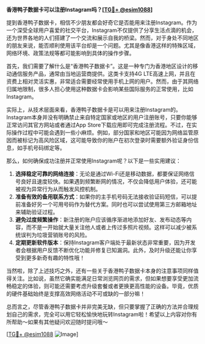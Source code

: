 **香港鸭子数据卡可以注册Instagram吗？[[TG💪+ @esim1088](https://t.me/s/esim1088)]**

提到香港鸭子数据卡，相信不少朋友都会好奇它是否能用来注册Instagram。作为一个深受全球用户喜爱的社交平台，Instagram不仅提供了分享生活点滴的机会，还为世界各地的人们搭建了一个交流和展示自我的桥梁。然而，对于身处不同地区的朋友来说，能否顺利使用该平台却是一个问题。尤其是像香港这样的特殊区域，网络环境、政策法规等都可能影响到具体的操作步骤。

首先，我们需要了解什么是“香港鸭子数据卡”。这是一种专门为香港地区设计的移动通信服务产品，通常由当地运营商提供。这类卡支持4G LTE高速上网，并且在资费上相对灵活实惠，非常适合需要经常使用手机上网的用户。然而，由于其网络归属地限制，很多人担心使用这种数据卡会影响某些国际服务的正常使用，比如Instagram。

实际上，从技术层面来看，香港鸭子数据卡是可以用来注册Instagram的。Instagram本身并没有明确禁止来自特定国家或地区的用户注册账号，只要你能够正常访问其官方网站或者通过App Store下载应用即可完成注册流程。不过，在实际操作过程中可能会遇到一些小麻烦。例如，部分国家和地区可能因为网络监管原因而被标记为高风险区域，这可能导致你的账户在初次登录时需要额外验证身份信息，如手机号码绑定等。

那么，如何确保成功注册并正常使用Instagram呢？以下是一些实用建议：

1. **选择稳定可靠的网络连接**：无论是通过Wi-Fi还是移动数据，都要保证网络信号良好且速度较快。如果遇到频繁断网的情况，不仅会降低用户体验，还可能被视为异常行为从而触发风控机制。
2. **准备有效的备用联系方式**：如果你的主手机号码无法接收验证码短信，可以提前准备好另一个可用号码作为替代方案。同时也可以尝试使用第三方邮箱地址来辅助验证过程。
3. **避免过度频繁操作**：新注册的账户应该循序渐进地添加好友、发布动态等内容，而不是一开始就大量关注他人或者上传过多照片视频。这样可以减少被系统误判为垃圾营销账号的风险。
4. **定期更新软件版本**：保持Instagram客户端处于最新状态非常重要，因为开发者会根据用户反馈不断优化功能并修复已知漏洞。此外，及时升级还能让你享受到更多新奇有趣的特性哦！

当然啦，除了上述技巧之外，还有一些关于香港鸭子数据卡本身的注意事项同样值得关注。比如说，虽然它确实能满足日常浏览网页的需求，但如果想要享受更加流畅稳定的体验，则可能还需要考虑升级套餐或者更换更高性能的设备。毕竟，优质的硬件基础始终是支撑高效网络活动不可或缺的一部分嘛！

总而言之，尽管香港鸭子数据卡并非完美无缺，但只要掌握了正确的方法并合理规划自己的需求，完全可以用它轻松愉快地玩转Instagram啦！希望以上内容对你有所帮助～如果有其他疑问欢迎随时提问哦～

[[TG💪+ @esim1088](https://t.me/s/esim1088) ![Image](https://i.postimg.cc/4NQfJmqS/Snipaste-2025-05-13-00-14-12.png)]
